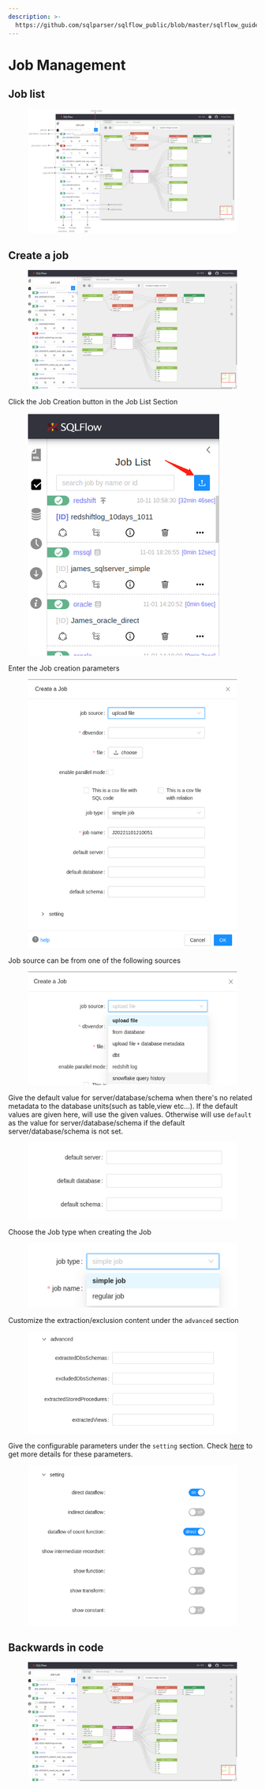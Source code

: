 ```yaml
---
description: >-
  https://github.com/sqlparser/sqlflow_public/blob/master/sqlflow_guide_cn.md#job-list
---
```


# Job Management

## Job list

<figure><img src="../../.gitbook/assets/185734108-5dc282df-0b49-4061-af2d-c9fa21ab885a.png" alt=""><figcaption></figcaption></figure>

## Create a job

<figure><img src="../../.gitbook/assets/185737736-814ae584-ab72-4be6-a4f6-6393607d385f.gif" alt=""><figcaption></figcaption></figure>

Click the Job Creation button in the Job List Section

<figure><img src="../../.gitbook/assets/20221101205559.png" alt=""><figcaption></figcaption></figure>

Enter the Job creation parameters&#x20;

<figure><img src="../../.gitbook/assets/Screenshot from 2022-11-01 21-00-58.png" alt=""><figcaption></figcaption></figure>

Job source can be from one of the following sources

<figure><img src="../../.gitbook/assets/Screenshot from 2022-11-01 21-01-59.png" alt=""><figcaption></figcaption></figure>

Give the default value for server/database/schema when there's no related metadata to the database units(such as table,view etc...). If the default values are given here, will use the given values. Otherwise will use `default` as the value for server/database/schema if the default server/database/schema is not set.

<figure><img src="../../.gitbook/assets/Screenshot from 2022-11-01 21-22-38.png" alt=""><figcaption></figcaption></figure>

Choose the Job type when creating the Job

<figure><img src="../../.gitbook/assets/Screenshot from 2022-11-01 21-04-21.png" alt=""><figcaption></figcaption></figure>

Customize the extraction/exclusion content under the `advanced` section

<figure><img src="../../.gitbook/assets/Screenshot from 2022-11-01 21-06-07.png" alt=""><figcaption></figcaption></figure>

Give the configurable parameters under the `setting` section. Check [here](../getting-started/different-modes-in-gudu-sqlflow/job-mode.md#simple-job) to get more details for these parameters.

<figure><img src="../../.gitbook/assets/Screenshot from 2022-11-01 21-08-42.png" alt=""><figcaption></figcaption></figure>

## Backwards in code

<figure><img src="../../.gitbook/assets/185738467-b8485e3c-cbc4-4ceb-ab20-5e869908551b.gif" alt=""><figcaption></figcaption></figure>

